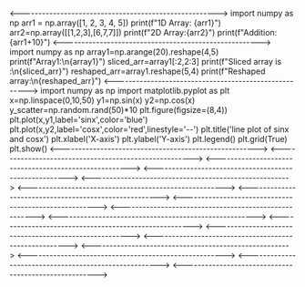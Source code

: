 <------------------------------------------------------>
import numpy as np
arr1 = np.array([1, 2, 3, 4, 5])
print(f"1D Array: {arr1}")
arr2=np.array([[1,2,3],[6,7,7]])
print(f"2D Array:{arr2}")
print(f"Addition:{arr1+10}")
<------------------------------------------------------>
import numpy as np
array1=np.arange(20).reshape(4,5)
print(f"Array1:\n{array1}")
sliced_arr=array1[:2,2:3]
print(f"Sliced array is :\n{sliced_arr}")
reshaped_arr=array1.reshape(5,4)
print(f"Reshaped array:\n{reshaped_arr}")
<------------------------------------------------------>
import numpy as np
import matplotlib.pyplot as plt
x=np.linspace(0,10,50)
y1=np.sin(x)
y2=np.cos(x)
y_scatter=np.random.rand(50)*10
plt.figure(figsize=(8,4))
plt.plot(x,y1,label='sinx',color='blue')
plt.plot(x,y2,label='cosx',color='red',linestyle='--')
plt.title('line plot of sinx and cosx')
plt.xlabel('X-axis')
plt.ylabel('Y-axis')
plt.legend()
plt.grid(True)
plt.show()
<------------------------------------------------------>
<------------------------------------------------------>
<------------------------------------------------------>
<------------------------------------------------------>
<------------------------------------------------------>
<------------------------------------------------------>
<------------------------------------------------------>
<------------------------------------------------------>
<------------------------------------------------------>
<------------------------------------------------------>
<------------------------------------------------------>
<------------------------------------------------------>
<------------------------------------------------------>
<------------------------------------------------------>
<------------------------------------------------------>
<------------------------------------------------------>
<------------------------------------------------------>